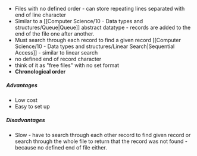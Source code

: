 - Files with no defined order - can store repeating lines separated with end of line character
- Similar to a [[Computer Science/10 - Data types and structures/Queue|Queue]] abstract datatype - records are added to the end of the file one after another.
- Must search through each record to find a given record [[Computer Science/10 - Data types and structures/Linear Search|Sequential Access]] - similar to linear search
- no defined end of record character 
- think of it as "free files" with no set format
- **Chronological order**


##### Advantages
- Low cost
- Easy to set up

##### Disadvantages
- Slow - have to search through each other record to find given record or search through the whole file to return that the record was not found - because no defined end of file either.

